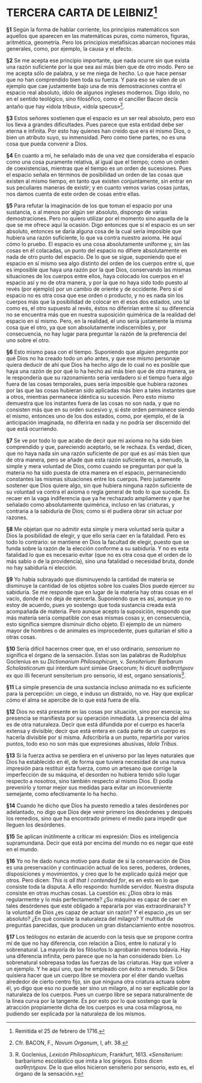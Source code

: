 # TERCERA CARTA DE LEIBNIZ[^1]

[^1]: Remitida el 25 de febrero de 1716.

**§1** Según la forma de hablar corriente, los principios matemáticos
son aquellos que aparecen en las matemáticas puras,
como números, figuras, aritmética, geometría. Pero los principios
metafísicas abarcan nociones más generales, como, por ejemplo,
la causa y el efecto.

**§2** Se me acepta ese principio importante, que nada ocurre
sin que exista una razón suficiente por la que sea así más bien
que de otro modo. Pero se me acepta sólo de palabra, y se me
niega de hecho. Lo que hace pensar que no han comprendido bien
toda su fuerza. Y para eso se valen de un ejemplo que cae justamente
bajo una de mis demostraciones contra el espacio real
absoluto, ídolo de algunos ingleses modernos. Digo ídolo, no en
el sentido teológico, sino filosófico, como el canciller Bacon decía
antaño que hay «idola tribus», «idola specus»[^2].

[^2]: Cfr. BACON, F., *Novum Organum*, I, afr. 38.

**§3** Estos señores sostienen que el espacio es un ser real absoluto,
pero eso los lleva a grandes dificultades. Pues parece que
esta entidad debe ser eterna e infinita. Por esto hay quienes han
creído que era el mismo Dios, o bien un atributo suyo, su inmensidad.
Pero como tiene partes, no es una cosa que pueda convenir
a Dios.

**§4** En cuanto a mí, he señalado más de una vez que consideraba
el espacio como una cosa puramente relativa, al igual
que el tiempo; como un orden de coexistencias, mientras que el
tiempo es un orden de sucesiones. Pues el espacio señala en términos
de posibilidad un orden de las cosas que existen al mismo
tiempo, en tanto que existen conjuntamente, sin entrar en sus
peculiares maneras de existir; y en cuanto vemos varias cosas
juntas, nos damos cuenta de este orden de cosas entre ellas.

**§5** Para refutar la imaginación de los que toman el espacio
por una sustancia, o al menos por algún ser absoluto, dispongo
de varias demostraciones. Pero no quiero utilizar por el momento
sino aquella de la que se me ofrece aquí la ocasión. Digo
entonces que si el espacio es un ser absoluto, entonces se daría
alguna cosa de la cual sería imposible que hubiera una razón suficiente,
lo que va contra nuestro axioma. He aquí cómo lo pruebo.
El espacio es una cosa absolutamente uniforme y, sin las
cosas en él colacadas, un punto del espacio no difiere absolutamente
en nada de otro punto del espacio. De lo que se sigue,
suponiendo que el espacio en sí mismo sea algo distinto del orden
de los cuerpos entre sí, que es imposible que haya una razón por
la que Dios, conservando las mismas situaciones de los cuerpos
entre ellos, haya colocado los cuerpos en el espacio así y no de
otra manera, y por la que no haya sido todo puesto al revés (por
ejemplo) por un cambio de oriente y de occidente. Pero si el
espacio no es otra cosa que ese orden o producto, y no es nada
sin los cuerpos más que la posibilidad de colocar en él esos dos
estados, uno tal como es, el otro supuesto al revés, éstos no diferirían
entre sí: su diferencia no se encuentra más que en nuestra
suposición quimérica de la realidad del espacio en sí mismo. Pero,
en la realidad, el uno sería justamente la misma cosa que el otro,
ya que son absolutamente indiscernibles y, por consecuencia, no
hay lugar para preguntar la razón de la preferencia del uno sobre
el otro.

**§6** Esto mismo pasa con el tiempo. Suponiendo que alguien
pregunte por qué Dios no ha creado todo un año antes, y que
ese mismo personaje quiera deducir de ahí que Dios ha hecho
algo de lo cual no es posible que haya una razón de por qué lo ha
hecho así más bien que de otra manera, se le respondería que su
razonamiento sería verdadero si el tiempo fuera algo fuera de las
cosas temporales, pues sería imposible que hubiera razones por
las que las cosas hubieran sido aplicadas más bien a tales instantes
que a otros, mientras permanece idéntica su sucesión. Pero
esto mismo demuestra que los instantes fuera de las cosas no son
nada, y que no consisten más que en su orden sucesivo y, si éste orden
permanece siendo el mismo, entonces uno de los dos estados, como, por
ejemplo, el de la anticipación imaginada, no diferiría en nada y
no podría ser discernido del que está ocurriendo.

**§7** Se ve por todo lo que acabo de decir que mi axioma no
ha sido bien comprendido y que, pareciendo aceptarlo, se le rechaza.
Es verdad, dicen, que no haya nada sin una razón suficiente
de por qué es así más bien que de otra manera, pero se añade
que esta razón suficiente es, a menudo, la simple y mera voluntad
de Dios, como cuando se preguntan por qué la materia no
ha sido puesta de otra manera en el espacio, permaneciendo constantes
las mismas situaciones entre los cuerpos. Pero justamente
sostener que Dios quiere algo, sin que hubiera ninguna razón
suficiente de su voluntad va contra el axioma o regla general de
todo lo que sucede. Es recaer en la vaga indiferencia que ya he
rechazado ampliamente y que he señalado como absolutamente
quimérica, incluso en las criaturas, y contraria a la sabiduría de
Dios; como si él pudiera obrar sin actuar por razones.

**§8** Me objetan que no admitir esta simple y mera voluntad
sería quitar a Dios la posibilidad de elegir, y que ello sería caer
en la fatalidad. Pero es todo lo contrario: se mantiene en Dios
la facultad de elegir, puesto que se funda sobre la razón de la
elección conforme a su sabiduría. Y no es esta fatalidad lo que
es necesario evitar (que no es otra cosa que el orden de lo más
sabio o de la providencia), sino una fatalidad o necesidad bruta,
donde no hay sabiduría ni elección.

**§9** Yo había subrayado que disminuyendo la cantidad de
materia se disminuye la cantidad de los objetos sobre los cuales
Dios puede ejercer su sabiduría. Se me responde que en lugar de
la materia hay otras cosas en el vacío, donde él no deja de ejercerla.
Suponiendo que es así, aunque yo no estoy de acuerdo, pues yo sostengo que
toda sustancia creada está acompañada de materia. Pero aunque
acepto la suposición, respondo que más materia sería compatible con esas
mismas cosas y, en consecuencia, esto significa siempre disminuir
dicho objeto. El ejemplo de un número mayor de hombres o de
animales es improcedente, pues quitarían el sitio a otras cosas.

**§10** Sería difícil hacernos creer que, en el uso ordinario,
*sensorium* no significa el órgano de la sensación. Estas son las
palabras de Rudolphus Goclenius en su *Dictionarium Philosophicum,*
v. *Sensiterium: Barbarum Scholasticorum* qui interdum
sunt simiae Graecorum; hi dicunt αισθητήριον ex quo illi fecerunt
sensiterium pro sensorio, id est, organo sensationis[^3].

[^3]: R. Goclenius, *Lexicón Philosophicum*, Frankfurt, 1613. «*Sensiterium*:
barbarismo escolástico que imita a los griegos. Estos dicen αισθητήριον.
De lo que ellos hicieron sensiterio por sensorio, esto es, el órgano de la
sensación.»

**§11** La simple presencia de una sustancia incluso animada
no es suficiente para la percepción: un ciego, e induso un distraído,
no ve. Hay que explicar cómo el alma se apercibe de lo
que está fuera de ella.

**§12** Dios no está presente en las cosas por situación, sino
por esencia; su presencia se manifiesta por su operación inmediata.
La presencia del alma es de otra naturaleza. Decir que está
difundida por el cuerpo es hacerla extensa y divisible; decir que
está entera en cada parte de un cuerpo es hacerla divisible por sí
misma. Adscribirla a un punto, repartirla por varios puntos,
todo eso no son más que expresiones abusivas, *Idola Tribus*.

**§13** Si la fuerza activa se perdiera en el universo por las
leyes naturales que Dios ha establecido en él, de forma que tuviera
necesidad de una nueva impresión para restituir esta fuerza,
como un artesano que corrige la imperfección de su máquina, el
desorden no hubiera tenido sólo lugar respecto a nosotros, sino
también respecto al mismo Dios. El podía prevenirlo y tomar
mejor sus medidas para evitar un inconveniente semejante, como
efectivamente lo ha hecho.

**§14** Cuando he dicho que Dios ha puesto remedio a tales
desórdenes por adelantado, no digo que Dios deje venir primero
los desórdenes y después los remedios, sino que ha encontrado
primero el medio para impedir que lleguen los desórdenes.

**§15** Se aplican inútilmente a criticar mi expresión: Dios es
inteligencia supramundana. Decir que está por encima del mundo
no es negar que esté en el mundo.

**§16** Yo no he dado nunca motivo para dudar de si la conservación
de Dios es una preservación y continuación actual de
los seres, poderes, órdenes, disposiciones y movimientos, y creo
que lo he explicado quizá mejor que otros. Pero dicen: *This is
all that I contended for*, es en esto en lo que consiste toda la
disputa. A ello respondo: humilde servidor. Nuestra disputa consiste
en otras muchas cosas. La cuestión es: ¿Dios obra lo más
regularmente y lo más perfectamente? ¿Su máquina es capaz de
caer en tales desórdenes que esté obligado a repararla por vías
extraordinarais? Y la voluntad de Dios ¿es capaz de actuar sin
razón? Y el espacio ¿es un ser absoluto? ¿En qué consiste la
naturaleza del milagro? Y multitud de preguntas parecidas, que
producen un gran distanciamiento entre nosotros.

**§17** Los teólogos no estarán de acuerdo con la tesis que se
propone contra mí de que no hay diferencia, con relación a Dios,
entre lo natural y lo sobrenatural. La mayoría de los filósofos lo
aprobarán menos todavía. Hay una diferencia infinita, pero parece
que no la han considerado bien. Lo sobrenatural sobrepasa
todas las fuerzas de las criaturas. Hay que volver a un ejemplo.
Y he aquí uno, que he empleado con éxito a menudo. Si Dios
quisiera hacer que un cuerpo libre se moviera por el éter dando
vueltas alrededor de cierto centro fijo, sin que ninguna otra criatura
actuara sobre él, yo digo que eso no puede ser sino un milagro,
al no ser explicable por la naturaleza de los cuerpos. Pues
un cuerpo libre se separa naturalmente de la línea curva por la
tangente. Es por esto por lo que sostengo que la atracción propiamente
dicha de los cuerpos es una cosa milagrosa, no pudiendo
ser explicada por la naturaleza de los mismos.
